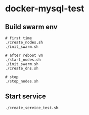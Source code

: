# docker-mysql-test

## Build swarm env 
```
# first time
./create_nodes.sh
./init_swarm.sh

# after reboot vm
./start_nodes.sh
./init_swarm.sh
./create_dns.sh

# stop 
./stop_nodes.sh

```

## Start service
```
./create_service_test.sh
```
